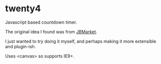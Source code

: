 twenty4
=======

Javascript based countdown timer.

The original idea I found was from <a href="http://codecanyon.net/item/jbmarket-circular-countdown/3100472?ref=lvraa" target="_blank">JBMarket</a>.

I just wanted to try doing it myself, and perhaps making it more extensible and plugin-ish.

Uses &lt;canvas&gt; so supports IE9+.
